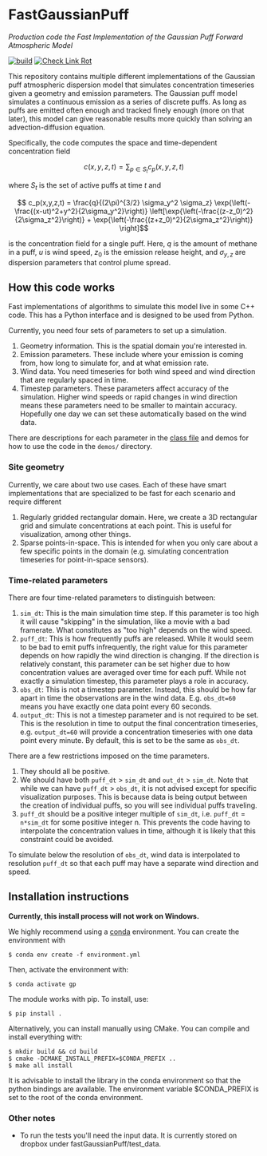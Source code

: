 # FastGaussianPuff
*Production code the Fast Implementation of the Gaussian Puff Forward Atmospheric Model*

[![build](https://github.com/Hammerling-Research-Group/FastGaussianPuff/actions/workflows/build.yml/badge.svg)](https://github.com/Hammerling-Research-Group/FastGaussianPuff/actions/workflows/build.yml)
[![Check Link Rot](https://github.com/Hammerling-Research-Group/FastGaussianPuff/actions/workflows/check-link-rot.yaml/badge.svg)](https://github.com/Hammerling-Research-Group/FastGaussianPuff/actions/workflows/check-link-rot.yaml)

This repository contains multiple different implementations of the Gaussian puff atmospheric dispersion model that simulates concentration timeseries given a geometry and emission parameters. The Gaussian puff model simulates a continuous emission as a series of discrete puffs. As long as puffs are emitted often enough and tracked finely enough (more on that later), this model can give reasonable results more quickly than solving an advection-diffusion equation.

Specifically, the code computes the space and time-dependent concentration field

$$ c(x,y,z,t) = \sum_{p \in S_t} c_p(x,y,z,t) $$

where $S_t$ is the set of active puffs at time $t$ and

$$ c_p(x,y,z,t) = \frac{q}{(2\pi)^{3/2}  \sigma_y^2 \sigma_z} \exp{\left(-\frac{(x-ut)^2+y^2}{2\sigma_y^2}\right)} \left[\exp{\left(-\frac{(z-z_0)^2}{2\sigma_z^2}\right)} + \exp{\left(-\frac{(z+z_0)^2}{2\sigma_z^2}\right)} \right]$$

is the concentration field for a single puff. Here, $q$ is the amount of methane in a puff, $u$ is wind speed, $z_0$ is the emission release height, and $\sigma_{y,z}$ are dispersion parameters that control plume spread.

## How this code works
Fast implementations of algorithms to simulate this model live in some C++ code. This has a Python interface and is designed to be used from Python.

Currently, you need four sets of parameters to set up a simulation.
1. Geometry information. This is the spatial domain you're interested in.
2. Emission parameters. These include where your emission is coming from, how long to simulate for, and at what emission rate.
3. Wind data. You need timeseries for both wind speed and wind direction that are regularly spaced in time.
4. Timestep parameters. These parameters affect accuracy of the simulation. Higher wind speeds or rapid changes in wind direction means these parameters need to be smaller to maintain accuracy. Hopefully one day we can set these automatically based on the wind data.

There are descriptions for each parameter in the [class file](GaussianPuff.py) and demos for how to use the code in the `demos/` directory.

### Site geometry
Currently, we care about two use cases. Each of these have smart implementations that are specialized to be fast for each scenario and require different 
1. Regularly gridded rectangular domain. Here, we create a 3D rectangular grid and simulate concentrations at each point. This is useful for visualization, among other things.
2. Sparse points-in-space. This is intended for when you only care about a few specific points in the domain (e.g. simulating concentration timeseries for point-in-space sensors).

### Time-related parameters
There are four time-related parameters to distinguish between:
1. `sim_dt`: This is the main simulation time step. If this parameter is too high it will cause "skipping" in the simulation, like a movie with a bad framerate. What constitutes as "too high" depends on the wind speed.
2. `puff_dt`: This is how frequently puffs are released. While it would seem to be bad to emit puffs infrequently, the right value for this parameter depends on how rapidly the wind direction is changing. If the direction is relatively constant, this parameter can be set higher due to how concentration values are averaged over time for each puff. While not exactly a simulation timestep, this parameter plays a role in accuracy.
3. `obs_dt`: This is not a timestep parameter. Instead, this should be how far apart in time the observations are in the wind data. E.g. `obs_dt=60` means you have exactly one data point every 60 seconds.
4. `output_dt`: This is not a timestep parameter and is not required to be set. This is the resolution in time to output the final concentration timeseries, e.g. `output_dt=60` will provide a concentration timeseries with one data point every minute. By default, this is set to be the same as `obs_dt`. 

There are a few restrictions imposed on the time parameters.
1. They should all be positive.
2. We should have both `puff_dt` > `sim_dt` and `out_dt` > `sim_dt`. Note that while we can have `puff_dt` > `obs_dt`, it is not advised except for specific visualization purposes. This is because data is being output between the creation of individual puffs, so you will see individual puffs traveling.
3. `puff_dt` should be a positive integer multiple of `sim_dt`, i.e. `puff_dt` = `n*sim_dt` for some positive integer n. This prevents the code having to interpolate the concentration values in time, although it is likely that this constraint could be avoided.

To simulate below the resolution of `obs_dt`, wind data is interpolated to resolution `puff_dt` so that each puff may have a separate wind direction and speed.

## Installation instructions
**Currently, this install process will not work on Windows.**

We highly recommend using a [conda](https://docs.conda.io/en/latest/) environment. You can create the environment with

```shell
$ conda env create -f environment.yml
```

Then, activate the environment with:

```shell
$ conda activate gp
```

The module works with pip. To install, use:
```shell
$ pip install .
```

Alternatively, you can install manually using CMake. You can compile and install everything with:

```shell
$ mkdir build && cd build
$ cmake -DCMAKE_INSTALL_PREFIX=$CONDA_PREFIX ..
$ make all install
```
It is advisable to install the library in the conda environment so that the python bindings are available. The environment variable $CONDA_PREFIX is set to the root of the conda environment.

### Other notes
- To run the tests you'll need the input data. It is currently stored on dropbox under fastGaussianPuff/test_data.
